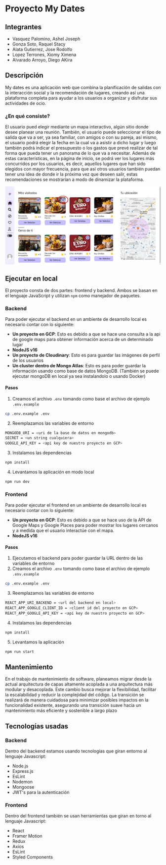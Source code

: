 # Proyecto My Dates

## Integrantes

-   Vasquez Palomino, Ashel Joseph
-   Gonza Soto, Raquel Stacy
-   Alata Gutierrez, Jose Rodolfo
-   Lopez Terrones, Xiomy Ximena
-   Alvarado Arroyo, Diego AKira

## Descripción

My dates es una aplicación web que combina la planificación de salidas con la interacción social y la recomendación de lugares, creando así una plataforma completa para ayudar a los usuarios a organizar y disfrutar sus actividades de ocio.

### ¿En qué consiste?

El usuario pued elegir mediante un mapa interactivo, algún sitio donde desee planear una reunión. También, el usuario puede seleccionar el tipo de salida que va a ser, ya sea familiar, con amigos o con su pareja, así mismo, el usuario podrá elegir la fecha en la cual va a asistir a dicho lugar y luego también podrá indicar el presupuesto o los gastos que prevé realizar de tal forma que pueda tener un panorama de lo que va a necesitar. Además de estas características, en la página de inicio, se podrá ver los lugares más concurridos por los usuarios, es decir, aquellos lugares que han sido elegidos con mayor frecuencia, para que así otros usuarios también puedan tener una idea de donde ir la próxima vez que deseen salir, estas recomendaciones se mostrarían a modo de dinamizar la plataforma.

![Principal](./homepage_image.jpg)

## Ejecutar en local

El proyecto consta de dos partes: frontend y backend. Ambos se basan en el lenguaje JavaScript y utilizan `npm` como manejador de paquetes.

### Backend

Para poder ejecutar el backend en un ambiente de desarrollo local es necesario contar con lo siguiente:

- **Un proyecto en GCP**: Esto es debido a que se hace una consulta a la api de google maps para obtener información acerca de un determinado lugar
- **NodeJS v16**
- **Un proyecto de Cloudinary**: Esto es para guardar las imágenes de perfil de los usuarios
- **Un cluster dentro de Mongo Atlas**: Esto es para poder guardar la información usando como base de datos MongoDB. (También se puede ejecutar mongoDB en local ya sea instalandolo o usando Docker)

#### Pasos

1. Creamos el archivo `.env` tomando como base el archivo de ejemplo `.env.example`

```bash
cp .env.example .env
```
2. Reemplazamos las variables de entorno
```bash
MONGODB_URI = <uri de la base de datos en mongodb>
SECRET = <un string cualquiera>
GOOGLE_API_KEY = <api key de nuestro proyecto en GCP>
```
3. Instalamos las dependencias
```bash
npm install
```
4. Levantamos la aplicación en modo local
```bash
npm run dev
```

### Frontend

Para poder ejecutar el frontend en un ambiente de desarrollo local es necesario contar con lo siguiente:

- **Un proyecto en GCP**: Esto es debido a que se hace uso de la API de Google Maps y Google Places para poder mostrar los lugares cercanos y a medida que el usuario interactúe con el mapa.
- **NodeJS v16**

#### Pasos

1. Ejecutamos el backend para poder guardar la URL dentro de las variables de entorno
2. Creamos el archivo `.env` tomando como base el archivo de ejemplo `.env.example`

```bash
cp .env.example .env
```
3. Reemplazamos las variables de entorno
```bash
REACT_APP_URI_BACKEND = <url del backend en local>
REACT_APP_GOOGLE_CLIENT_ID = <client id del proyecto en GCP>
REACT_APP_GOOGLE_API_KEY = <api key de nuestro proyecto en GCP>
```
4. Instalamos las dependencias
```bash
npm install
```
5. Levantamos la aplicación
```bash
npm run start
```
## Mantenimiento 

En el trabajo de mantenimiento de software, planeamos migrar desde la actual arquitectura de capas altamente acoplada a una arquitectura más modular y desacoplada. Este cambio busca mejorar la flexibilidad, facilitar la escalabilidad y reducir la complejidad del código. La transición se realizará de manera cuidadosa para minimizar posibles impactos en la funcionalidad existente, asegurando una transición suave hacia un mantenimiento más eficiente y sostenible a largo plazo

## Tecnologías usadas

### Backend

Dentro del backend estamos usando tecnologías que giran entorno al lenguaje Javascript:

- Node.js
- Express.js
- EsLint
- Nodemon
- Mongoose
- JWT's para la autenticación

### Frontend

Dentro del frontend también se usan herramientas que giran en torno al lenguaje Javascript:

- React
- Framer Motion
- Redux
- Axios
- EsLint
- Styled Components
